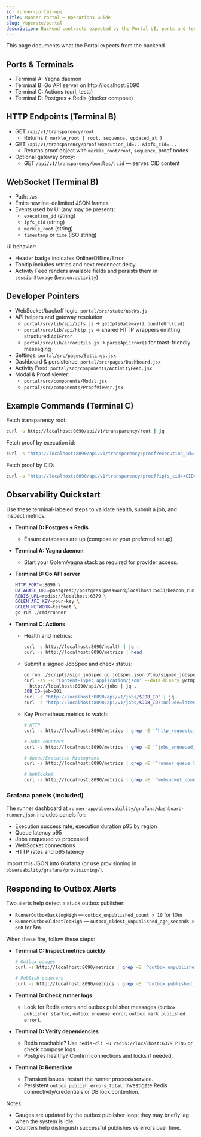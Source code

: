 ```yaml
---
id: runner-portal-ops
title: Runner Portal — Operations Guide
slug: /operate/portal
description: Backend contracts expected by the Portal UI, ports and terminals, and WebSocket event schema.
---
```


This page documents what the Portal expects from the backend.

## Ports & Terminals

- Terminal A: Yagna daemon
- Terminal B: Go API server on http://localhost:8090
- Terminal C: Actions (curl, tests)
- Terminal D: Postgres + Redis (docker compose)

## HTTP Endpoints (Terminal B)

- GET `/api/v1/transparency/root`
  - Returns `{ merkle_root | root, sequence, updated_at }`
- GET `/api/v1/transparency/proof?execution_id=...&ipfs_cid=...`
  - Returns proof object with `merkle_root/root`, `sequence`, proof nodes
- Optional gateway proxy:
  - GET `/api/v1/transparency/bundles/:cid` — serves CID content

## WebSocket (Terminal B)

- Path: `/ws`
- Emits newline-delimited JSON frames
- Events used by UI (any may be present):
  - `execution_id` (string)
  - `ipfs_cid` (string)
  - `merkle_root` (string)
  - `timestamp` or `time` (ISO string)

UI behavior:
- Header badge indicates Online/Offline/Error
- Tooltip includes retries and next reconnect delay
- Activity Feed renders available fields and persists them in `sessionStorage` (`beacon:activity`)

## Developer Pointers

- WebSocket/backoff logic: `portal/src/state/useWs.js`
- API helpers and gateway resolution:
  - `portal/src/lib/api/ipfs.js` → `getIpfsGateway()`, `bundleUrl(cid)`
  - `portal/src/lib/api/http.js` → shared HTTP wrappers emitting structured `ApiError`
  - `portal/src/lib/errorUtils.js` → `parseApiError()` for toast-friendly messaging
- Settings: `portal/src/pages/Settings.jsx`
- Dashboard & persistence: `portal/src/pages/Dashboard.jsx`
- Activity Feed: `portal/src/components/ActivityFeed.jsx`
- Modal & Proof viewer:
  - `portal/src/components/Modal.jsx`
  - `portal/src/components/ProofViewer.jsx`

## Example Commands (Terminal C)

Fetch transparency root:
```bash
curl -s http://localhost:8090/api/v1/transparency/root | jq
```

Fetch proof by execution id:
```bash
curl -s "http://localhost:8090/api/v1/transparency/proof?execution_id=<EXEC_ID>" | jq
```

Fetch proof by CID:
```bash
curl -s "http://localhost:8090/api/v1/transparency/proof?ipfs_cid=<CID>" | jq
```

## Observability Quickstart

Use these terminal-labeled steps to validate health, submit a job, and inspect metrics.

- __Terminal D: Postgres + Redis__
  - Ensure databases are up (compose or your preferred setup).

- __Terminal A: Yagna daemon__
  - Start your Golem/yagna stack as required for provider access.

- __Terminal B: Go API server__
  ```bash
  HTTP_PORT=:8090 \
  DATABASE_URL=postgres://postgres:password@localhost:5433/beacon_runner?sslmode=disable \
  REDIS_URL=redis://localhost:6379 \
  GOLEM_API_KEY=your-key \
  GOLEM_NETWORK=testnet \
  go run ./cmd/runner
  ```

- __Terminal C: Actions__
  - Health and metrics:
    ```bash
    curl -s http://localhost:8090/health | jq .
    curl -s http://localhost:8090/metrics | head
    ```
  - Submit a signed JobSpec and check status:
    ```bash
    go run ./scripts/sign_jobspec.go jobspec.json /tmp/signed_jobspec.json
    curl -sS -H "Content-Type: application/json" --data-binary @/tmp/signed_jobspec.json \
      http://localhost:8090/api/v1/jobs | jq .
    JOB_ID=job-001
    curl -s "http://localhost:8090/api/v1/jobs/$JOB_ID" | jq .
    curl -s "http://localhost:8090/api/v1/jobs/$JOB_ID?include=latest" | jq .
    ```
  - Key Prometheus metrics to watch:
    ```bash
    # HTTP
    curl -s http://localhost:8090/metrics | grep -E '^http_requests_total|^http_request_duration_seconds'

    # Jobs counters
    curl -s http://localhost:8090/metrics | grep -E '^jobs_enqueued_total|^jobs_processed_total|^jobs_failed_total'

    # Queue/Execution histograms
    curl -s http://localhost:8090/metrics | grep -E '^runner_queue_latency_seconds|^runner_execution_duration_seconds'

    # WebSocket
    curl -s http://localhost:8090/metrics | grep -E '^websocket_connections|^websocket_messages_'
    ```

### Grafana panels (included)

The runner dashboard at `runner-app/observability/grafana/dashboard-runner.json` includes panels for:
- Execution success rate, execution duration p95 by region
- Queue latency p95
- Jobs enqueued vs processed
- WebSocket connections
- HTTP rates and p95 latency

Import this JSON into Grafana (or use provisioning in `observability/grafana/provisioning/`).

## Responding to Outbox Alerts

Two alerts help detect a stuck outbox publisher:

- `RunnerOutboxBacklogHigh` — `outbox_unpublished_count > 10` for 10m
- `RunnerOutboxOldestTooHigh` — `outbox_oldest_unpublished_age_seconds > 600` for 5m

When these fire, follow these steps:

- __Terminal C: Inspect metrics quickly__
  ```bash
  # Outbox gauges
  curl -s http://localhost:8090/metrics | grep -E '^outbox_unpublished_count|^outbox_oldest_unpublished_age_seconds'

  # Publish counters
  curl -s http://localhost:8090/metrics | grep -E '^outbox_published_total|^outbox_publish_errors_total'
  ```

- __Terminal B: Check runner logs__
  - Look for Redis errors and outbox publisher messages (`outbox publisher started`, `outbox enqueue error`, `outbox mark published error`).

- __Terminal D: Verify dependencies__
  - Redis reachable? Use `redis-cli -u redis://localhost:6379 PING` or check compose logs.
  - Postgres healthy? Confirm connections and locks if needed.

- __Terminal B: Remediate__
  - Transient issues: restart the runner process/service.
  - Persistent `outbox_publish_errors_total`: investigate Redis connectivity/credentials or DB lock contention.

Notes:
- Gauges are updated by the outbox publisher loop; they may briefly lag when the system is idle.
- Counters help distinguish successful publishes vs errors over time.
